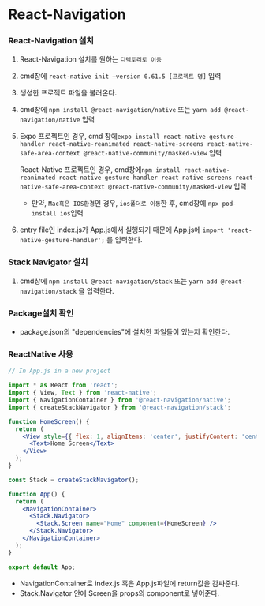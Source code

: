 # React-Navigation 

### React-Navigation 설치

1. React-Navigation 설치를 원하는 `디렉토리로 이동`
2. cmd창에 `react-native init —version 0.61.5 [프로젝트 명]` 입력
3. 생성한 프로젝트 파일을 불러온다.
4. cmd창에  `npm install @react-navigation/native` 또는 `yarn add @react-navigation/native` 입력
5. Expo 프로젝트인 경우, cmd 창에`expo install react-native-gesture-handler react-native-reanimated react-native-screens react-native-safe-area-context @react-native-community/masked-view` 입력

    React-Native 프로젝트인 경우, cmd창에`npm install react-native-reanimated react-native-gesture-handler react-native-screens react-native-safe-area-context @react-native-community/masked-view` 입력

    - 만약, `Mac혹은 IOS환경`인 경우, `ios폴더로 이동`한 후, cmd창에 `npx pod-install ios`입력
6. entry file인 index.js가 App.js에서 실행되기 때문에 App.js에 `import 'react-native-gesture-handler';` 를 입력한다.

### Stack Navigator 설치

1. cmd창에 `npm install @react-navigation/stack` 또는 `yarn add @react-navigation/stack` 을 입력한다.

### Package설치 확인

- package.json의 "dependencies"에 설치한 파일들이 있는지 확인한다.

### ReactNative 사용
```jsx
// In App.js in a new project

import * as React from 'react';
import { View, Text } from 'react-native';
import { NavigationContainer } from '@react-navigation/native';
import { createStackNavigator } from '@react-navigation/stack';

function HomeScreen() {
  return (
    <View style={{ flex: 1, alignItems: 'center', justifyContent: 'center' }}>
      <Text>Home Screen</Text>
    </View>
  );
}

const Stack = createStackNavigator();

function App() {
  return (
    <NavigationContainer>
      <Stack.Navigator>
        <Stack.Screen name="Home" component={HomeScreen} />
      </Stack.Navigator>
    </NavigationContainer>
  );
}

export default App;
```
- NavigationContainer로 index.js 혹은 App.js파일에 return값을 감싸준다.
- Stack.Navigator 안에 Screen을 props의 component로 넣어준다. 
